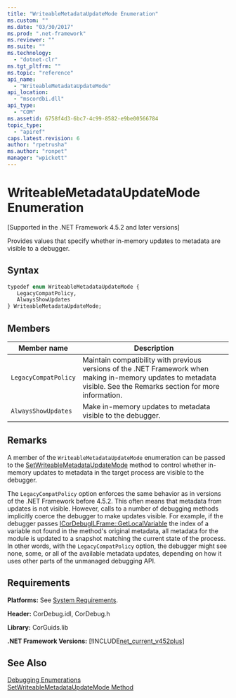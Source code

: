 ```yaml
---
title: "WriteableMetadataUpdateMode Enumeration"
ms.custom: ""
ms.date: "03/30/2017"
ms.prod: ".net-framework"
ms.reviewer: ""
ms.suite: ""
ms.technology: 
  - "dotnet-clr"
ms.tgt_pltfrm: ""
ms.topic: "reference"
api_name: 
  - "WriteableMetadataUpdateMode"
api_location: 
  - "mscordbi.dll"
api_type: 
  - "COM"
ms.assetid: 6758f4d3-6bc7-4c99-8582-e9be00566784
topic_type: 
  - "apiref"
caps.latest.revision: 6
author: "rpetrusha"
ms.author: "ronpet"
manager: "wpickett"
---
```

# WriteableMetadataUpdateMode Enumeration
[Supported in the .NET Framework 4.5.2 and later versions]  
  
 Provides values that specify whether in-memory updates to metadata are visible to a debugger.  
  
## Syntax  
  
```vb  
typedef enum WriteableMetadataUpdateMode {  
   LegacyCompatPolicy,  
   AlwaysShowUpdates  
} WriteableMetadataUpdateMode;  
```  
  
## Members  
  
|Member name|Description|  
|-----------------|-----------------|  
|`LegacyCompatPolicy`|Maintain compatibility with previous versions of the .NET Framework when making in-memory updates to metadata visible. See the Remarks section for more information.|  
|`AlwaysShowUpdates`|Make in-memory updates to metadata visible to the debugger.|  
  
## Remarks  
 A member of the `WriteableMetadataUpdateMode` enumeration can be passed to the [SetWriteableMetadataUpdateMode](../../../../docs/framework/unmanaged-api/debugging/icordebugprocess7-setwriteablemetadataupdatemode-method.md) method to control whether in-memory updates to metadata in the target process are visible to the debugger.  
  
 The `LegacyCompatPolicy` option enforces the same behavior as in versions of the .NET Framework before 4.5.2. This often means that metadata from updates is not visible. However, calls to a number of debugging methods implicitly coerce the debugger to make updates visible. For example, if the debugger passes [ICorDebugILFrame::GetLocalVariable](../../../../docs/framework/unmanaged-api/debugging/icordebugilframe-getlocalvariable-method.md) the index of a variable not found in the method's original metadata, all metadata for the module is updated to a snapshot matching the current state of the process. In other words, with the `LegacyCompatPolicy` option, the debugger might see none, some, or all of the available metadata updates, depending on how it uses other parts of the unmanaged debugging API.  
  
## Requirements  
 **Platforms:** See [System Requirements](../../../../docs/framework/get-started/system-requirements.md).  
  
 **Header:** CorDebug.idl, CorDebug.h  
  
 **Library:** CorGuids.lib  
  
 **.NET Framework Versions:** [!INCLUDE[net_current_v452plus](../../../../includes/net-current-v452plus-md.md)]  
  
## See Also  
 [Debugging Enumerations](../../../../docs/framework/unmanaged-api/debugging/debugging-enumerations.md)   
 [SetWriteableMetadataUpdateMode Method](../../../../docs/framework/unmanaged-api/debugging/icordebugprocess7-setwriteablemetadataupdatemode-method.md)
